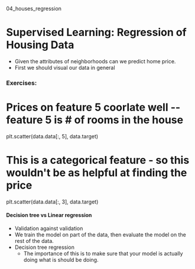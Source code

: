 04_houses_regression

# Supervised Learning: Regression of Housing Data

- Given the attributes of neighborhoods can we predict home price. 
- First we should visual our data in general 

### Exercises:

# Prices on feature 5 coorlate well -- feature 5 is # of rooms in the house
plt.scatter(data.data[:, 5], data.target)

# This is a categorical feature - so this wouldn't be as helpful at finding the price
plt.scatter(data.data[:, 3], data.target)

#### Decision tree vs Linear regression
- Validation against validation 
- We train the model on part of the data, then evaluate the model on the rest of the data.
- Decision tree regression 
    - The importance of this is to make sure that your model is actually doing what is should be doing.

 
